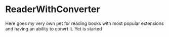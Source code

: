# ReaderWithConverter
Here goes my very own pet for reading books with most popular extensions and having an ability to convrt it.
Yet is started

